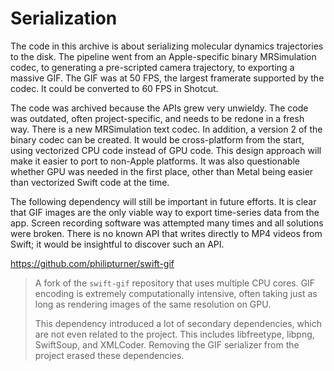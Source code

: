 # Serialization

The code in this archive is about serializing molecular dynamics trajectories to the disk. The pipeline went from an Apple-specific binary MRSimulation codec, to generating a pre-scripted camera trajectory, to exporting a massive GIF. The GIF was at 50 FPS, the largest framerate supported by the codec. It could be converted to 60 FPS in Shotcut.

The code was archived because the APIs grew very unwieldy. The code was outdated, often project-specific, and needs to be redone in a fresh way. There is a new MRSimulation text codec. In addition, a version 2 of the binary codec can be created. It would be cross-platform from the start, using vectorized CPU code instead of GPU code. This design approach will make it easier to port to non-Apple platforms. It was also questionable whether GPU was needed in the first place, other than Metal being easier than vectorized Swift code at the time.

The following dependency will still be important in future efforts. It is clear that GIF images are the only viable way to export time-series data from the app. Screen recording software was attempted many times and all solutions were broken. There is no known API that writes directly to MP4 videos from Swift; it would be insightful to discover such an API.

https://github.com/philipturner/swift-gif

> A fork of the `swift-gif` repository that uses multiple CPU cores. GIF encoding is extremely computationally intensive, often taking just as long as rendering images of the same resolution on GPU.
>
> This dependency introduced a lot of secondary dependencies, which are not even related to the project. This includes libfreetype, libpng, SwiftSoup, and XMLCoder. Removing the GIF serializer from the project erased these dependencies.
